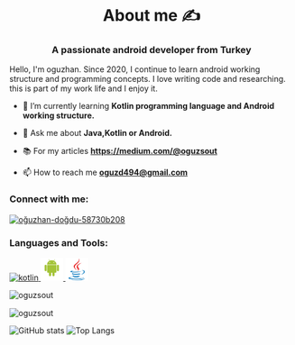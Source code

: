 <h1 align="center">About me ✍️</h1>
<h3 align="center">A passionate android developer from Turkey</h3>

Hello, I'm oguzhan. Since 2020, I continue to learn android working structure and programming concepts. I love writing code and researching. this is part of my work life and I enjoy it.

- 🌱 I’m currently learning **Kotlin programming language and Android working structure.**

- 💬 Ask me about **Java,Kotlin or Android.**

- 📚 For my articles **https://medium.com/@oguzsout**

- 📫 How to reach me **oguzd494@gmail.com**

<h3 align="left">Connect with me:</h3>
<p align="left">
<a href="https://linkedin.com/in/oğuzhan-doğdu-58730b208" target="blank"><img align="center" src="https://raw.githubusercontent.com/rahuldkjain/github-profile-readme-generator/master/src/images/icons/Social/linked-in-alt.svg" alt="oğuzhan-doğdu-58730b208" height="30" width="40" /></a>
</p>

<h3 align="left">Languages and Tools:</h3>
<p align="left"> <a href="https://kotlinlang.org" target="_blank"> <img src="https://www.vectorlogo.zone/logos/kotlinlang/kotlinlang-icon.svg" alt="kotlin" width="40" height="40"/> </a> <a href="https://developer.android.com" target="_blank"> <img src="https://raw.githubusercontent.com/devicons/devicon/master/icons/android/android-original-wordmark.svg" alt="android" width="40" height="40"/> </a> <a href="https://www.java.com" target="_blank"> <img src="https://raw.githubusercontent.com/devicons/devicon/master/icons/java/java-original.svg" alt="java" width="40" height="40"/> </a>  </p>

<p align="left"><img src="https://komarev.com/ghpvc/?username=oguzsout&label=Profile%20views&color=0e75b6&style=flat"
                     alt="oguzsout"/></p>
                     
  </p>
<p><img align="center" src="https://github-readme-streak-stats.herokuapp.com/?user=oguzsout&" alt="oguzsout"/></p>


![GitHub stats](https://github-readme-stats.vercel.app/api?username=oguzsout&bg_color=45,c94b4b,4b134f&title_color=ffffff&text_color=ffffff&icon_color=ffc500&show_icons=true)  ![Top Langs](https://github-readme-stats.vercel.app/api/top-langs/?username=oguzsout&bg_color=45,c94b4b,4b134f&title_color=ffffff&text_color=ffffff&icon_color=ffc500)

</p>
